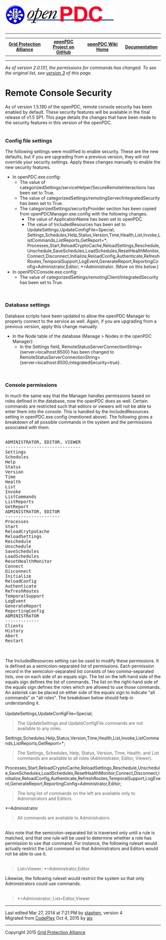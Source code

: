 <html lang="en" xmlns="http://www.w3.org/1999/xhtml">
<head>
<meta charset="utf-8" />
</head>
<body>
<!--HtmlToGmd.Body-->
<h1><a href="https://github.com/GridProtectionAlliance/openPDC/tree/master/Source/Documentation/wiki/openPDC_Home.md"><img src="https://github.com/GridProtectionAlliance/openPDC/blob/master/Source/Documentation/wiki/openPDC_Logo.png" alt="The Open Source Phasor Data Concentrator" /></a></h1>
<hr />
<div id="NavigationMenu">
<table style="width: 100%; border-collapse: collapse; border: 0px solid gray;">
<tr>
<td style="width: 25%; text-align:center;"><b><a href="http://www.gridprotectionalliance.org">Grid Protection Alliance</a></b></td>
<td style="width: 25%; text-align:center;"><b><a href="https://github.com/GridProtectionAlliance/openPDC">openPDC Project on GitHub</a></b></td>
<td style="width: 25%; text-align:center;"><b><a href="https://github.com/GridProtectionAlliance/openPDC/tree/master/Source/Documentation/wiki/openPDC_Home.md">openPDC Wiki Home</a></b></td>
<td style="width: 25%; text-align:center;"><b><a href="https://github.com/GridProtectionAlliance/openPDC/tree/master/Source/Documentation/wiki/openPDC_Documentation_Home.md">Documentation</a></b></td>
</tr>
</table>
</div>
<hr />
<!--/HtmlToGmd.Body-->
<div class="WikiContent">
<div class="wikidoc"><i>As of version 2.0.131, the permissions for commands has changed. To see the original list, see
<a href="https://github.com/GridProtectionAlliance/openPDC/tree/master/Source/Documentation/wiki/Remote_Console_Security.files/Remote_Console_Security_Version_3.md">
version 3</a> of this page.</i><br>
<h1>Remote Console Security</h1>
As of version 1.5.190 of the openPDC, remote console security has been enabled by default. These security features will be available in the final release of v1.5 SP1. This page details the changes that have been made to the security features in this version
 of the openPDC.<br>
<br>
<h3>Config file settings</h3>
The following settings were modified to enable security. These are the new defaults, but if you are upgrading from a previous version, they will not override your security settings. Apply these changes manually to enable the new security features.<br>
<ul>
<li>In openPDC.exe.config:
<ul>
<li>The value of <span class="codeInline">categorizedSettings/serviceHelper/SecureRemoteInteractions</span> has been set to
<span class="codeInline">True</span>. </li><li>The value of <span class="codeInline">categorizedSettings/remotingServer/IntegratedSecurity</span> has been set to
<span class="codeInline">True</span>. </li><li>The <span class="codeInline">categorizedSettings/securityProvider</span> section has been copied from openPDCManager.exe.config with the following changes.
<ul>
<li>The value of <span class="codeInline">ApplicationName</span> has been set to
<span class="codeInline">openPDC</span>. </li><li>The value of <span class="codeInline">IncludedResources</span> has been set to
<span class="codeInline">UpdateSettings,UpdateConfigFile=Special; Settings,Schedules,Help,Status,Version,Time,Health,List,Invoke,ListCommands,ListReports,GetReport=*; Processes,Start,ReloadCryptoCache,ReloadSettings,Reschedule,Unschedule,SaveSchedules,LoadSchedules,ResetHealthMonitor,Connect,Disconnect,Initialize,ReloadConfig,Authenticate,RefreshRoutes,TemporalSupport,LogEvent,GenerateReport,ReportingConfig=Administrator,Editor;
 *=Administrator</span>. (More on this below.)</li></ul>
</li></ul>
</li><li>In openPDCConsole.exe.config:
<ul>
<li>The value of <span class="codeInline">categorizedSettings/remotingClient/IntegratedSecurity</span> has been set to
<span class="codeInline">True</span>.</li></ul>
</li></ul>
<br>
<h3>Database settings</h3>
Database scripts have been updated to allow the openPDC Manager to properly connect to the service as well. Again, if you are upgrading from a previous version, apply this change manually.<br>
<ul>
<li>In the Node table of the database (Manage &gt; Nodes in the openPDC Manager):
<ul>
<li>In the <span class="codeInline">Settings</span> field, <span class="codeInline">
RemoteStatusServerConnectionString={server=localhost:8500} </span>has been changed to
<span class="codeInline">RemoteStatusServerConnectionString={server=localhost:8500;integratedSecurity=true}
</span>.</li></ul>
</li></ul>
<br>
<h3>Console permissions</h3>
In much the same way that the Manager handles permissions based on roles defined in the database, now the openPDC does as well. Certain commands are restricted such that editors or viewers will not be able to enter them into the console. This is handled by
 the <span class="codeInline">IncludedResources</span> setting in openPDC.exe.config (mentioned above). The following gives a breakdown of all possible commands in the system and the permissions associated with them.<br>
<br>
<pre>
ADMINISTRATOR, EDITOR, VIEWER
-----------------------------
Settings
Schedules
Help
Status
Version
Time
Health
List
Invoke
ListCommands
ListReports
GetReport
ADMINISTRATOR, EDITOR
---------------------
Processes
Start
ReloadCrytpoCache
ReloadSettings
Reschedule
Unschedule
SaveSchedules
LoadSchedules
ResetHealthMonitor
Connect
Disconnect
Initialize
ReloadConfig
Authenticate
RefreshRoutes
TemporalSupport
LogEvent
GenerateReport
ReportingConfig
ADMINISTRATOR
-------------
Clients
History
Abort
Restart
</pre>
<br>
<br>
The <span class="codeInline">IncludedResources</span> setting can be used to modify these permissions. It is defined as a semicolon-separated list of permissions. Each permission record in the semicolon-separated list consists of two comma-separated lists,
 one on each side of an equals sign. The list on the left-hand side of the equals sign defines the list of commands. The list on the right-hand side of the equals sign defines the roles which are allowed to use those commands. An asterisk can be placed on either
 side of the equals sign to indicate &quot;all commands&quot; or &quot;all roles&quot;. The breakdown below should help in understanding it.<br>
<br>
<span class="codeInline">UpdateSettings,UpdateConfigFile=Special;</span><br>
<blockquote>The UpdateSettings and UpdateConfigFile commands are not available to any roles.</blockquote>
<span class="codeInline">Settings,Schedules,Help,Status,Version,Time,Health,List,Invoke,ListCommands,ListReports,GetReport=*;</span><br>
<blockquote>The Settings, Schedules, Help, Status, Version, Time, Health, and List commands are available to all roles (Administrator, Editor, Viewer).</blockquote>
<span class="codeInline">Processes,Start,ReloadCryptoCache,ReloadSettings,Reschedule,Unschedule,SaveSchedules,LoadSchedules,ResetHealthMonitor,Connect,Disconnect,Initialize,ReloadConfig,Authenticate,RefreshRoutes,TemporalSupport,LogEvent,GenerateReport,ReportingConfig=Administrator,Editor;</span><br>
<blockquote>The long list of commands on the left are available only to Administrators and Editors.</blockquote>
<span class="codeInline">*=Administrator</span><br>
<blockquote>All commands are available to Administrators.</blockquote>
<br>
Also note that the semicolon-separated list is traversed only until a rule is matched, and that one rule will be used to determine whether a role has permission to use that command. For instance, the following ruleset would actually restrict the List command
 so that Administrators and Editors would not be able to use it.<br>
<br>
<blockquote><span class="codeInline">List=Viewer; *=Administrator,Editor</span></blockquote>
Likewise, the following ruleset would restrict the system so that only Administrators could use commands.<br>
<br>
<blockquote><span class="codeInline">*=Administrator; List=Editor,Viewer</span></blockquote>
</div>
</div>
<div id="footer">
<hr />
Last edited <span class="smartDate" title="3/27/2014 7:21:10 PM" LocalTimeTicks="1395973270">Mar 27, 2014 at 7:21 PM</span> by <a id="wikiEditByLink" href="https://github.com/GridProtectionAlliance/openPDC/tree/master/Source/Documentation/wiki/Contributors/staphen.md">staphen</a>, version 4<br />
Migrated from <a href="http://openpdc.codeplex.com/wikipage?title=Remote%20Console%20Security">CodePlex</a> Oct 4, 2015 by <a href="https://github.com/ajstadlin">ajs</a>
</div>
<!--HtmlToGmd.Foot-->
<div id="copyright">
<hr />
Copyright 2015 <a href="http://www.gridprotectionalliance.org">Grid Protection Alliance</a>
</div>
<!--/HtmlToGmd.Foot-->
</body>
</html>
